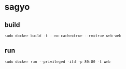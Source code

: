 # sagyo
## build
```
sudo docker build -t --no-cache=true --rm=true web web
```
## run
```
sudo docker run --privileged -itd -p 80:80 -t web
```
